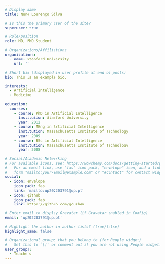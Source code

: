 ```yaml
---
# Display name
title: Nuno Lourenço Silva

# Is this the primary user of the site?
superuser: true

# Role/position
role: MD, PhD Student

# Organizations/Affiliations
organizations:
  - name: Stanford University
    url: ''

# Short bio (displayed in user profile at end of posts)
bio: This is an example bio.

interests:
  - Artificial Intelligence
  - Medicine

education:
  courses:
    - course: PhD in Artificial Intelligence
      institution: Stanford University
      year: 2012
    - course: MEng in Artificial Intelligence
      institution: Massachusetts Institute of Technology
      year: 2009
    - course: BSc in Artificial Intelligence
      institution: Massachusetts Institute of Technology
      year: 2008

# Social/Academic Networking
# For available icons, see: https://wowchemy.com/docs/getting-started/page-builder/#icons
#   For an email link, use "fas" icon pack, "envelope" icon, and a link in the
#   form "mailto:your-email@example.com" or "#contact" for contact widget.
social:
  - icon: envelope
    icon_pack: fas
    link: 'mailto:up202203791@up.pt'
  - icon: github
    icon_pack: fab
    link: https://github.com/gcushen

# Enter email to display Gravatar (if Gravatar enabled in Config)
email: 'up202203791@up.pt'

# Highlight the author in author lists? (true/false)
highlight_name: false

# Organizational groups that you belong to (for People widget)
#   Set this to `[]` or comment out if you are not using People widget.
user_groups:
  - Teachers
---
```

